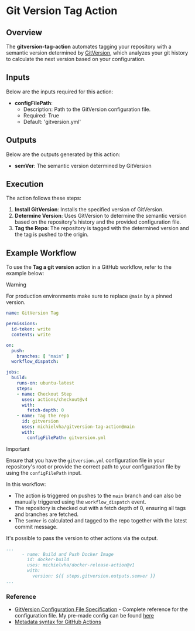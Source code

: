 # Git Version Tag Action

## Overview

The **gitversion-tag-action** automates tagging your repository with a semantic version determined by [GitVersion](https://gitversion.net/), which analyzes your git history to calculate the next version based on your configuration.

## Inputs

Below are the inputs required for this action:

- **configFilePath**:
  - Description: Path to the GitVersion configuration file.
  - Required: True
  - Default: 'gitversion.yml'
## Outputs

Below are the outputs generated by this action:

- **semVer**: The semantic version determined by GitVersion

## Execution

The action follows these steps:

1. **Install GitVersion**: Installs the specified version of GitVersion.
2. **Determine Version**: Uses GitVersion to determine the semantic version based on the repository's history and the provided configuration file.
3. **Tag the Repo**: The repository is tagged with the determined version and the tag is pushed to the origin.

## Example Workflow

To use the **Tag a git version** action in a GitHub workflow, refer to the example below:

> [!WARNING]
> For production environments make sure to replace `@main` by a pinned version.

```yaml
name: GitVersion Tag

permissions:
  id-token: write
  contents: write

on:
  push:
    branches: [ "main" ]
  workflow_dispatch:

jobs:
  build:
    runs-on: ubuntu-latest
    steps:
    - name: Checkout Step
      uses: actions/checkout@v4
      with:
        fetch-depth: 0
    - name: Tag the repo
      id: gitversion
      uses: michielvha/gitversion-tag-action@main
      with:
        configFilePath: gitversion.yml
```


> [!IMPORTANT]
> Ensure that you have the `gitversion.yml` configuration file in your repository's root or provide the correct path to your configuration file by using the `configFilePath` input.

In this workflow:

- The action is triggered on pushes to the `main` branch and can also be manually triggered using the `workflow_dispatch` event.
- The repository is checked out with a fetch depth of 0, ensuring all tags and branches are fetched.
- The `SemVer` is calculated and tagged to the repo together with the latest commit message.

It's possible to pass the version to other actions via the output.

```yaml
...
      - name: Build and Push Docker Image
        id: docker-build
        uses: michielvha/docker-release-action@v1
        with:
          version: ${{ steps.gitversion.outputs.semver }}
...
```

### Reference
- [GitVersion Configuration File Specification](https://gitversion.net/docs/reference/configuration) - Complete reference for the configuration file. My pre-made config can be found [here](gitversion.example.yml)
- [Metadata syntax for GitHub Actions](https://docs.github.com/en/actions/sharing-automations/creating-actions/metadata-syntax-for-github-actions)
